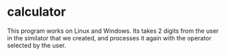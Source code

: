 # calculator

This program works on Linux and Windows.
Its takes 2 digits from the user in the similator that we created, and processes it again with the operator selected by the user.
